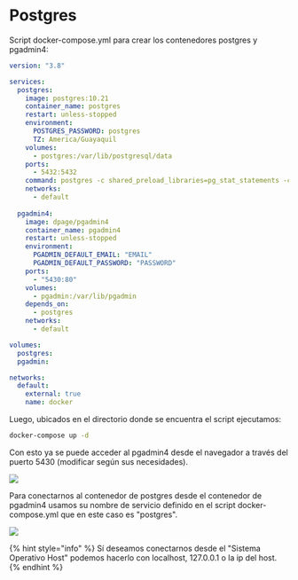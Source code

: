 # Postgres

Script docker-compose.yml para crear los contenedores postgres y pgadmin4:

```yaml
version: "3.8"

services:
  postgres:
    image: postgres:10.21
    container_name: postgres
    restart: unless-stopped
    environment:
      POSTGRES_PASSWORD: postgres
      TZ: America/Guayaquil
    volumes:
      - postgres:/var/lib/postgresql/data
    ports:
      - 5432:5432
    command: postgres -c shared_preload_libraries=pg_stat_statements -c pg_stat_statements.track=all -c max_connections=200
    networks:
      - default
  
  pgadmin4:
    image: dpage/pgadmin4
    container_name: pgadmin4
    restart: unless-stopped
    environment:
      PGADMIN_DEFAULT_EMAIL: "EMAIL"
      PGADMIN_DEFAULT_PASSWORD: "PASSWORD"
    ports:
      - "5430:80"
    volumes:
      - pgadmin:/var/lib/pgadmin
    depends_on:
      - postgres
    networks:
      - default

volumes:
  postgres:
  pgadmin:

networks:
  default:
    external: true
    name: docker

```

Luego, ubicados en el directorio donde se encuentra el script ejecutamos:

```bash
docker-compose up -d
```

Con esto ya se puede acceder al pgadmin4 desde el navegador a través del puerto 5430 (modificar según sus necesidades).

![](<.gitbook/assets/pgAdmin 4 - Google Chrome 25\_6\_2022 11\_41\_12.png>)

Para conectarnos al contenedor de postgres desde el contenedor de pgadmin4 usamos su nombre de servicio definido en el script docker-compose.yml que en este caso es "postgres".

![](<.gitbook/assets/pgAdmin 4 - Google Chrome 25\_6\_2022 11\_41\_46.png>)

{% hint style="info" %}
Sí deseamos conectarnos desde el "Sistema Operativo Host" podemos hacerlo con localhost, 127.0.0.1 o la ip del host.
{% endhint %}
